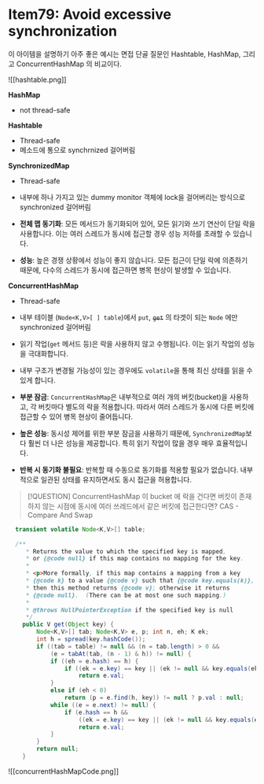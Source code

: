 # Item79: Avoid excessive synchronization

이 아이템을 설명하기 아주 좋은 예시는 면접 단골 질문인 Hashtable, HashMap, 그리고 ConcurrentHashMap 의 비교이다.

![[hashtable.png]]


**HashMap**

- not thread-safe

**Hashtable**

- Thread-safe
- 메소드에 통으로 synchrnized 걸어버림

**SynchronizedMap**

- Thread-safe
- 내부에 하나 가지고 있는 dummy monitor 객체에 lock을 걸어버리는 방식으로 synchronized 걸어버림

- **전체 맵 동기화**: 모든 메서드가 동기화되어 있어, 모든 읽기와 쓰기 연산이 단일 락을 사용합니다. 이는 여러 스레드가 동시에 접근할 경우 성능 저하를 초래할 수 있습니다.
- **성능**: 높은 경쟁 상황에서 성능이 좋지 않습니다. 모든 접근이 단일 락에 의존하기 때문에, 다수의 스레드가 동시에 접근하면 병목 현상이 발생할 수 있습니다.

**ConcurrentHashMap**

- Thread-safe
- 내부 테이블 (`Node<K,V>[ ] table`)에서 `put`, ~~`get`~~ 의 타겟이 되는 `Node` 에만 synchronized 걸어버림
- 읽기 작업(`get` 메서드 등)은 락을 사용하지 않고 수행됩니다. 이는 읽기 작업의 성능을 극대화합니다.
- 내부 구조가 변경될 가능성이 있는 경우에도 `volatile`을 통해 최신 상태를 읽을 수 있게 합니다.

- **부분 잠금**: `ConcurrentHashMap`은 내부적으로 여러 개의 버킷(bucket)을 사용하고, 각 버킷마다 별도의 락을 적용합니다. 따라서 여러 스레드가 동시에 다른 버킷에 접근할 수 있어 병목 현상이 줄어듭니다.
- **높은 성능**: 동시성 제어를 위한 부분 잠금을 사용하기 때문에, `SynchronizedMap`보다 훨씬 더 나은 성능을 제공합니다. 특히 읽기 작업이 많을 경우 매우 효율적입니다.
- **반복 시 동기화 불필요**: 반복할 때 수동으로 동기화를 적용할 필요가 없습니다. 내부적으로 일관된 상태를 유지하면서도 동시 접근을 허용합니다.


> [!QUESTION] ConcurrentHashMap 이 bucket 에 락을 건다면 버킷이 존재하지 않는 시점에 동시에 여러 쓰레드에서 같은 버킷에 접근한다면?
> CAS - Compare And Swap

```java
  transient volatile Node<K,V>[] table;
  
  /**
     * Returns the value to which the specified key is mapped,
     * or {@code null} if this map contains no mapping for the key.
     *
     * <p>More formally, if this map contains a mapping from a key
     * {@code k} to a value {@code v} such that {@code key.equals(k)},
     * then this method returns {@code v}; otherwise it returns
     * {@code null}.  (There can be at most one such mapping.)
     *
     * @throws NullPointerException if the specified key is null
     */
    public V get(Object key) {
        Node<K,V>[] tab; Node<K,V> e, p; int n, eh; K ek;
        int h = spread(key.hashCode());
        if ((tab = table) != null && (n = tab.length) > 0 &&
            (e = tabAt(tab, (n - 1) & h)) != null) {
            if ((eh = e.hash) == h) {
                if ((ek = e.key) == key || (ek != null && key.equals(ek)))
                    return e.val;
            }
            else if (eh < 0)
                return (p = e.find(h, key)) != null ? p.val : null;
            while ((e = e.next) != null) {
                if (e.hash == h &&
                    ((ek = e.key) == key || (ek != null && key.equals(ek))))
                    return e.val;
            }
        }
        return null;
    }
```

![[concurrentHashMapCode.png]]
